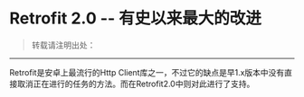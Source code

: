 # Retrofit 2.0 -- 有史以来最大的改进
> 转载请注明出处：[]()

***

Retrofit是安卓上最流行的Http Client库之一，不过它的缺点是早1.x版本中没有直接取消正在进行的任务的方法。而在Retrofit2.0中则对此进行了支持。

